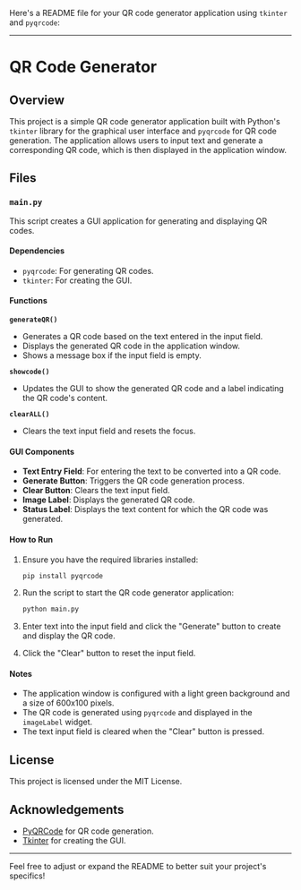 Here's a README file for your QR code generator application using `tkinter` and `pyqrcode`:

---

# QR Code Generator

## Overview

This project is a simple QR code generator application built with Python's `tkinter` library for the graphical user interface and `pyqrcode` for QR code generation. The application allows users to input text and generate a corresponding QR code, which is then displayed in the application window.

## Files

### `main.py`

This script creates a GUI application for generating and displaying QR codes.

#### Dependencies

- `pyqrcode`: For generating QR codes.
- `tkinter`: For creating the GUI.

#### Functions

**`generateQR()`**

- Generates a QR code based on the text entered in the input field.
- Displays the generated QR code in the application window.
- Shows a message box if the input field is empty.

**`showcode()`**

- Updates the GUI to show the generated QR code and a label indicating the QR code's content.

**`clearALL()`**

- Clears the text input field and resets the focus.

#### GUI Components

- **Text Entry Field**: For entering the text to be converted into a QR code.
- **Generate Button**: Triggers the QR code generation process.
- **Clear Button**: Clears the text input field.
- **Image Label**: Displays the generated QR code.
- **Status Label**: Displays the text content for which the QR code was generated.

#### How to Run

1. Ensure you have the required libraries installed:
    ```bash
    pip install pyqrcode
    ```

2. Run the script to start the QR code generator application:
    ```bash
    python main.py
    ```

3. Enter text into the input field and click the "Generate" button to create and display the QR code.
4. Click the "Clear" button to reset the input field.

#### Notes

- The application window is configured with a light green background and a size of 600x100 pixels.
- The QR code is generated using `pyqrcode` and displayed in the `imageLabel` widget.
- The text input field is cleared when the "Clear" button is pressed.

## License

This project is licensed under the MIT License.

## Acknowledgements

- [PyQRCode](https://pypi.org/project/pyqrcode/) for QR code generation.
- [Tkinter](https://docs.python.org/3/library/tkinter.html) for creating the GUI.

---

Feel free to adjust or expand the README to better suit your project's specifics!
